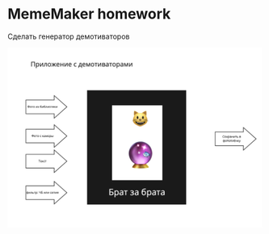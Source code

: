 # MemeMaker homework

Cделать генератор демотиваторов

![image](https://github.com/Lemonbrush/SberSchool/blob/master/NoteResources/HW20.png)